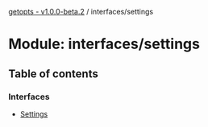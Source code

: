 [getopts - v1.0.0-beta.2](../README.md) / interfaces/settings

# Module: interfaces/settings

## Table of contents

### Interfaces

- [Settings](../interfaces/interfaces_settings.settings.md)
